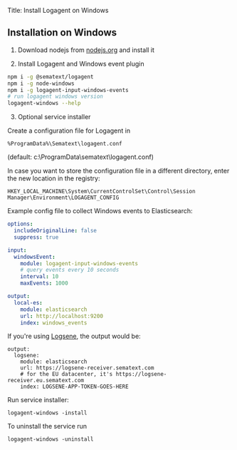 Title: Install Logagent on Windows

## Installation on Windows

1. Download nodejs from [nodejs.org](https://nodejs.org/en/download/) and install it

2. Install Logagent and Windows event plugin

``` bash
npm i -g @sematext/logagent
npm i -g node-windows
npm i -g logagent-input-windows-events
# run logagent windows version 
logagent-windows --help 
```

3. Optional service installer

Create a configuration file for Logagent in 
```
%ProgramData%\Sematext\logagent.conf
```  
(default: c:\ProgramData\sematext\logagent.conf)

In case you want to store the configuration file in a different directory, enter the new location in the registry:

```
HKEY_LOCAL_MACHINE\System\CurrentControlSet\Control\Session Manager\Environment\LOGAGENT_CONFIG
```

Example config file to collect Windows events to Elasticsearch: 

```yaml
options:
  includeOriginalLine: false
  suppress: true

input:
  windowsEvent:
    module: logagent-input-windows-events 
    # query events every 10 seconds
    interval: 10
    maxEvents: 1000

output:  
  local-es:
    module: elasticsearch
    url: http://localhost:9200
    index: windows_events
```

If you're using [Logsene](https://sematext.com/logsene/), the output would be:

```
output:  
  logsene:
    module: elasticsearch
    url: https://logsene-receiver.sematext.com
    # for the EU datacenter, it's https://logsene-receiver.eu.sematext.com
    index: LOGSENE-APP-TOKEN-GOES-HERE
```

Run service installer: 


```
logagent-windows -install
```

To uninstall the service run 

```
logagent-windows -uninstall
```
